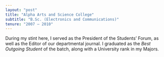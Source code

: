 ```yaml
---
layout: "post"
title: "Alpha Arts and Science College"
subtitle: "B.Sc. (Electronics and Communications)"
tenure: "2007 – 2010"
---
```


During my stint here, I served as the President of the Students’ Forum, as well as the Editor of our departmental journal. I graduated as the _Best Outgoing Student_ of the batch, along with a University rank in my Majors.
